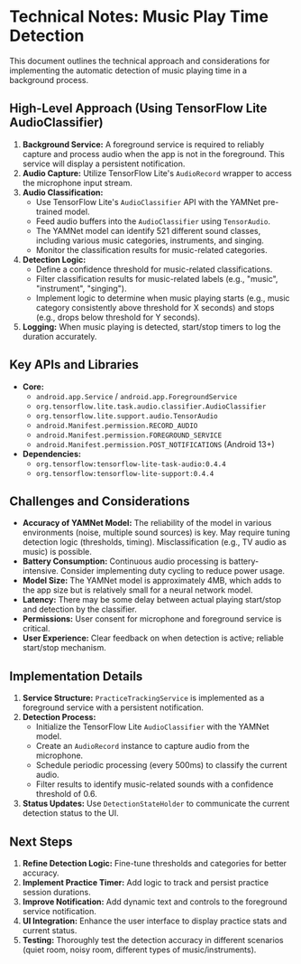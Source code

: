 # Technical Notes: Music Play Time Detection

This document outlines the technical approach and considerations for implementing the automatic detection of music playing time in a background process.

## High-Level Approach (Using TensorFlow Lite AudioClassifier)

1.  **Background Service:** A foreground service is required to reliably capture and process audio when the app is not in the foreground. This service will display a persistent notification.
2.  **Audio Capture:** Utilize TensorFlow Lite's `AudioRecord` wrapper to access the microphone input stream.
3.  **Audio Classification:**
    *   Use TensorFlow Lite's `AudioClassifier` API with the YAMNet pre-trained model.
    *   Feed audio buffers into the `AudioClassifier` using `TensorAudio`.
    *   The YAMNet model can identify 521 different sound classes, including various music categories, instruments, and singing.
    *   Monitor the classification results for music-related categories.
4.  **Detection Logic:**
    *   Define a confidence threshold for music-related classifications.
    *   Filter classification results for music-related labels (e.g., "music", "instrument", "singing").
    *   Implement logic to determine when music playing starts (e.g., music category consistently above threshold for X seconds) and stops (e.g., drops below threshold for Y seconds).
5.  **Logging:** When music playing is detected, start/stop timers to log the duration accurately.

## Key APIs and Libraries 

*   **Core:**
    *   `android.app.Service` / `android.app.ForegroundService`
    *   `org.tensorflow.lite.task.audio.classifier.AudioClassifier`
    *   `org.tensorflow.lite.support.audio.TensorAudio`
    *   `android.Manifest.permission.RECORD_AUDIO`
    *   `android.Manifest.permission.FOREGROUND_SERVICE`
    *   `android.Manifest.permission.POST_NOTIFICATIONS` (Android 13+)
*   **Dependencies:**
    *   `org.tensorflow:tensorflow-lite-task-audio:0.4.4`
    *   `org.tensorflow:tensorflow-lite-support:0.4.4`

## Challenges and Considerations

*   **Accuracy of YAMNet Model:** The reliability of the model in various environments (noise, multiple sound sources) is key. May require tuning detection logic (thresholds, timing). Misclassification (e.g., TV audio as music) is possible.
*   **Battery Consumption:** Continuous audio processing is battery-intensive. Consider implementing duty cycling to reduce power usage.
*   **Model Size:** The YAMNet model is approximately 4MB, which adds to the app size but is relatively small for a neural network model.
*   **Latency:** There may be some delay between actual playing start/stop and detection by the classifier.
*   **Permissions:** User consent for microphone and foreground service is critical.
*   **User Experience:** Clear feedback on when detection is active; reliable start/stop mechanism.

## Implementation Details

1.  **Service Structure:** `PracticeTrackingService` is implemented as a foreground service with a persistent notification.
2.  **Detection Process:**
    *   Initialize the TensorFlow Lite `AudioClassifier` with the YAMNet model.
    *   Create an `AudioRecord` instance to capture audio from the microphone.
    *   Schedule periodic processing (every 500ms) to classify the current audio.
    *   Filter results to identify music-related sounds with a confidence threshold of 0.6.
3.  **Status Updates:** Use `DetectionStateHolder` to communicate the current detection status to the UI.

## Next Steps

1.  **Refine Detection Logic:** Fine-tune thresholds and categories for better accuracy.
2.  **Implement Practice Timer:** Add logic to track and persist practice session durations.
3.  **Improve Notification:** Add dynamic text and controls to the foreground service notification.
4.  **UI Integration:** Enhance the user interface to display practice stats and current status.
5.  **Testing:** Thoroughly test the detection accuracy in different scenarios (quiet room, noisy room, different types of music/instruments).

